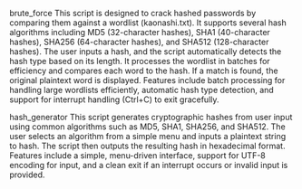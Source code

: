 brute_force
This script is designed to crack hashed passwords by comparing them against a wordlist (kaonashi.txt). It supports several hash algorithms including MD5 (32-character hashes), SHA1 (40-character hashes), SHA256 (64-character hashes), and SHA512 (128-character hashes). The user inputs a hash, and the script automatically detects the hash type based on its length. It processes the wordlist in batches for efficiency and compares each word to the hash. If a match is found, the original plaintext word is displayed. Features include batch processing for handling large wordlists efficiently, automatic hash type detection, and support for interrupt handling (Ctrl+C) to exit gracefully.

hash_generator
This script generates cryptographic hashes from user input using common algorithms such as MD5, SHA1, SHA256, and SHA512. The user selects an algorithm from a simple menu and inputs a plaintext string to hash. The script then outputs the resulting hash in hexadecimal format. Features include a simple, menu-driven interface, support for UTF-8 encoding for input, and a clean exit if an interrupt occurs or invalid input is provided.

